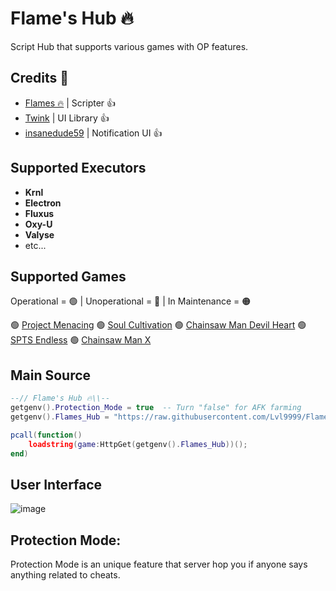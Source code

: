 # Flame's Hub 🔥

Script Hub that supports various games with OP features.

## Credits 👀

- [Flames 🔥](https://discord.com/users/656455297979908106) | Scripter 👍
- [Twink](https://v3rmillion.net/member.php?action=profile&uid=1078854) | UI Library 👍
- [insanedude59](https://github.com/insanedude59) | Notification UI 👍

## Supported Executors

- **Krnl**
- **Electron**
- **Fluxus**
- **Oxy-U**
- **Valyse**
- etc...

## Supported Games

Operational = 🟢 | Unoperational = 🔴 | In Maintenance = 🟠

🟢 [Project Menacing](https://www.roblox.com/games/5910449407/Project-Menacing)
🟢 [Soul Cultivation](https://www.roblox.com/games/12454097560/Soul-Cultivation)
🟢 [Chainsaw Man Devil Heart](https://www.roblox.com/games/11345435986/Chainsaw-Man-Devils-Heart)
🟢 [SPTS Endless](https://www.roblox.com/games/12603365593/SPTS-Endless)
🟢 [Chainsaw Man X](https://www.roblox.com/games/13566086428/KATANA-DEVIL-Chainsaw-Man-X)

## Main Source

```lua
--// Flame's Hub 🔥\\--
getgenv().Protection_Mode = true  -- Turn "false" for AFK farming
getgenv().Flames_Hub = "https://raw.githubusercontent.com/Lvl9999/Flames/main/Source";

pcall(function()
    loadstring(game:HttpGet(getgenv().Flames_Hub))();
end)
```

## User Interface
![image](https://github.com/Lvl9999/Flames/assets/123672448/9250a851-734c-4862-8b99-6506443c307a)

## Protection Mode:
Protection Mode is an unique feature that server hop you if anyone says anything related to cheats.
